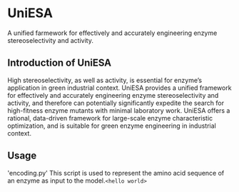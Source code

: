 # UniESA
A unified farmework for effectively and accurately engineering enzyme stereoselectivity and  activity.  

## Introduction of UniESA
High stereoselectivity, as well as activity, is essential for enzyme’s application in green industrial context. UniESA provides a unified framework for effectively and accurately engineering enzyme stereoselectivity and activity, and therefore can potentially significantly expedite the search for high-fitness enzyme mutants with minimal laboratory work. UniESA offers a rational, data-driven framework for large-scale enzyme characteristic optimization, and is suitable for green enzyme engineering in industrial context.

## Usage
'encoding.py' This script is used to represent the amino acid sequence of an enzyme as input to the model.`<hello world>`
